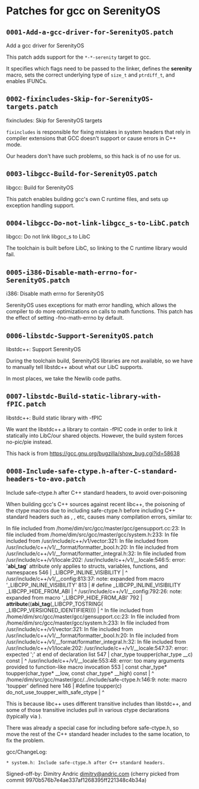 # Patches for gcc on SerenityOS

## `0001-Add-a-gcc-driver-for-SerenityOS.patch`

Add a gcc driver for SerenityOS

This patch adds support for the `*-*-serenity` target to gcc.

It specifies which flags need to be passed to the linker, defines the
__serenity__ macro, sets the correct underlying type of `size_t` and
`ptrdiff_t`, and enables IFUNCs.


## `0002-fixincludes-Skip-for-SerenityOS-targets.patch`

fixincludes: Skip for SerenityOS targets

`fixincludes` is responsible for fixing mistakes in system headers that
rely in compiler extensions that GCC doesn't support or cause errors in
C++ mode.

Our headers don't have such problems, so this hack is of no use for us.

## `0003-libgcc-Build-for-SerenityOS.patch`

libgcc: Build for SerenityOS

This patch enables building gcc's own C runtime files, and sets up
exception handling support.


## `0004-libgcc-Do-not-link-libgcc_s-to-LibC.patch`

libgcc: Do not link libgcc_s to LibC

The toolchain is built before LibC, so linking to the C runtime library
would fail.


## `0005-i386-Disable-math-errno-for-SerenityOS.patch`

i386: Disable math errno for SerenityOS

SerenityOS uses exceptions for math error handling, which allows the
compiler to do more optimizations on calls to math functions. This patch
has the effect of setting -fno-math-errno by default.

## `0006-libstdc-Support-SerenityOS.patch`

libstdc++: Support SerenityOS

During the toolchain build, SerenityOS libraries are not available, so
we have to manually tell libstdc++ about what our LibC supports.

In most places, we take the Newlib code paths.


## `0007-libstdc-Build-static-library-with-fPIC.patch`

libstdc++: Build static library with -fPIC

We want the libstdc++.a library to contain -fPIC code in order to link
it statically into LibC/our shared objects. However, the build system
forces no-pic/pie instead.

This hack is from https://gcc.gnu.org/bugzilla/show_bug.cgi?id=58638

## `0008-Include-safe-ctype.h-after-C-standard-headers-to-avo.patch`

Include safe-ctype.h after C++ standard headers, to avoid over-poisoning

When building gcc's C++ sources against recent libc++, the poisoning of
the ctype macros due to including safe-ctype.h before including C++
standard headers such as <list>, <map>, etc, causes many compilation
errors, similar to:

  In file included from /home/dim/src/gcc/master/gcc/gensupport.cc:23:
  In file included from /home/dim/src/gcc/master/gcc/system.h:233:
  In file included from /usr/include/c++/v1/vector:321:
  In file included from
  /usr/include/c++/v1/__format/formatter_bool.h:20:
  In file included from
  /usr/include/c++/v1/__format/formatter_integral.h:32:
  In file included from /usr/include/c++/v1/locale:202:
  /usr/include/c++/v1/__locale:546:5: error: '__abi_tag__' attribute
  only applies to structs, variables, functions, and namespaces
    546 |     _LIBCPP_INLINE_VISIBILITY
        |     ^
  /usr/include/c++/v1/__config:813:37: note: expanded from macro
  '_LIBCPP_INLINE_VISIBILITY'
    813 | #  define _LIBCPP_INLINE_VISIBILITY _LIBCPP_HIDE_FROM_ABI
        |                                     ^
  /usr/include/c++/v1/__config:792:26: note: expanded from macro
  '_LIBCPP_HIDE_FROM_ABI'
    792 |
    __attribute__((__abi_tag__(_LIBCPP_TOSTRING(
  _LIBCPP_VERSIONED_IDENTIFIER))))
        |                          ^
  In file included from /home/dim/src/gcc/master/gcc/gensupport.cc:23:
  In file included from /home/dim/src/gcc/master/gcc/system.h:233:
  In file included from /usr/include/c++/v1/vector:321:
  In file included from
  /usr/include/c++/v1/__format/formatter_bool.h:20:
  In file included from
  /usr/include/c++/v1/__format/formatter_integral.h:32:
  In file included from /usr/include/c++/v1/locale:202:
  /usr/include/c++/v1/__locale:547:37: error: expected ';' at end of
  declaration list
    547 |     char_type toupper(char_type __c) const
        |                                     ^
  /usr/include/c++/v1/__locale:553:48: error: too many arguments
  provided to function-like macro invocation
    553 |     const char_type* toupper(char_type* __low, const
    char_type* __high) const
        |                                                ^
  /home/dim/src/gcc/master/gcc/../include/safe-ctype.h:146:9: note:
  macro 'toupper' defined here
    146 | #define toupper(c) do_not_use_toupper_with_safe_ctype
        |         ^

This is because libc++ uses different transitive includes than
libstdc++, and some of those transitive includes pull in various ctype
declarations (typically via <locale>).

There was already a special case for including <string> before
safe-ctype.h, so move the rest of the C++ standard header includes to
the same location, to fix the problem.

gcc/ChangeLog:

	* system.h: Include safe-ctype.h after C++ standard headers.

Signed-off-by: Dimitry Andric <dimitry@andric.com>
(cherry picked from commit 9970b576b7e4ae337af1268395ff221348c4b34a)

